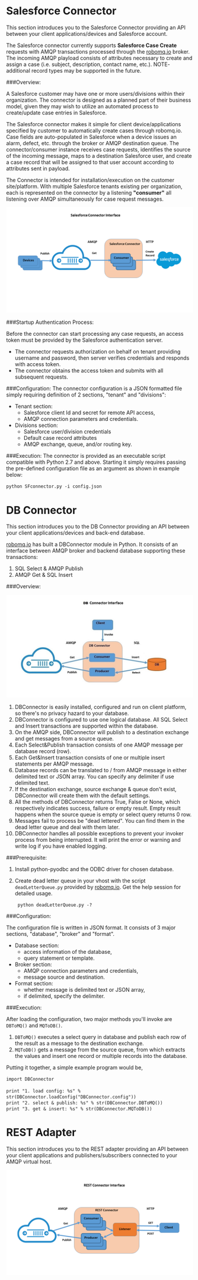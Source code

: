 # Salesforce Connector

This section introduces you to the Salesforce Connector providing an API between your client applications/devices and Salesforce account.

The Salesforce connector currently supports **Salesforce Case Create** requests with AMQP transactions processed through the [robomq.io](http://www.robomq.io) broker.  The incoming AMQP playload consists of attributes necessary to create and assign a case (i.e. subject, description, contact name, etc.).  NOTE- additional record types may be supported in the future.

###Overview:

A Salesforce customer may have one or more users/divisions within their organization.  The connector is designed as a planned part of their business model, given they may wish to utilize an automated process to create/update case entries in Salesforce.

The Salesforce connector makes it simple for client device/applications specified by customer to automatically create cases through robomq.io.  Case fields are auto-populated in Salesforce when a device issues an alarm, defect, etc. through the broker or AMQP destination queue.  The  connector/consumer instance receives case requests, identifies the source of the incoming message, maps to a destination Salesforce user, and create a case record that will be assigned to that user account according to attributes sent in payload. 

The Connector is intended for installation/execution on the customer site/platform.  With multiple Salesforce tenants existing per organization, each is represented on the connector by a listening **"consumer"**  all listening over AMQP simultaneously for case request messages.

![Diagram of Salesforce Connector](./images/SalesforceConnector.png)


###Startup Authentication Process:

Before the connector can start processing any case requests, an access token must be provided by the Salesforce authentication server.

- The connector requests authorization on behalf on tenant providing username and password, then server verifies credentials and responds with access token.
- The connector obtains the access token and submits with all subsequent requests.


###Configuration:
The connector configuration is a JSON formatted file simply requiring definition of 2 sections, "tenant" and "divisions":

- Tenant section:
	- Salesforce client Id and secret for remote API access,
	- AMQP connection parameters and credentials.
- Divisions section:
	-  Salesforce user/division credentials
	-  Default case record attributes
	-  AMQP exchange, queue, and/or routing key.

###Execution:
The connector is provided as an executable script compatible with Python 2.7 and above.  Starting it simply requires passing the pre-defined configuration file as an argument as shown in example below:

	python SFconnector.py -i config.json

# DB Connector
 
This section introduces you to the DB Connector providing an API between your client applications/devices and back-end database. 

[robomq.io](http://www.robomq.io) has built a DBConnector module in Python. It consists of an interface between AMQP broker and backend database supporting these transactions:

1. SQL Select & AMQP Publish
2. AMQP Get & SQL Insert

###Overview:

![Diagram of DB Connector](./images/DBConnector.png)

1. DBConnector is easily installed, configured and run on client platform, so there's no privacy hazard to your database.   
2. DBConnector is configured to use one logical database. All SQL Select and Insert transactions are supported within the database.  
3. On the AMQP side, DBConnector will publish to a destination exchange and get messages from a source queue.   
4. Each Select&Publish transaction consists of one AMQP message per database record (row).  
5. Each Get&Insert transaction consists of one or multiple insert statements per AMQP message.  
6. Database records can be translated to / from AMQP message in either delimited text or JSON array. You can specify any delimiter if use delimited text.  
7. If the destination exchange, source exchange & queue don't exist, DBConnector will create them with the default settings.  
8. All the methods of DBConnector returns True, False or None, which respectively indicates success, failure or empty result. Empty result happens when the source queue is empty or select query returns 0 row.  
9. Messages fail to process be "dead lettered". You can find them in the dead letter queue and deal with them later.  
10. DBConnector handles all possible exceptions to prevent your invoker process from being interrupted. It will print the error or warning and write log if you have enabled logging.   

###Prerequisite:

1. Install python-pyodbc and the ODBC driver for chosen database.
2. Create dead letter queue in your vhost with the script `deadLetterQueue.py` provided by [robomq.io](http://www.robomq.io). Get the help session for detailed usage.  

		python deadLetterQueue.py -?

###Configuration:

The configuration file is written in JSON format. It consists of 3 major sections, "database", "broker" and "format".

- Database section:
	- access information of the database,
	- query statement or template.
- Broker section:
	-  AMQP connection parameters and credentials,
	-  message source and destination.
- Format section:
	-  whether message is delimited text or JSON array,
	-  if delimited, specify the delimiter. 

###Execution:

After loading the configuration, two major methods you'll invoke are `DBToMQ()` and `MQToDB()`.  

1. `DBToMQ()` executes a select query in database and publish each row of the result as a message to the destination exchange.  
2. `MQToDB()` gets a message from the source queue, from which extracts the values and insert one record or multiple records into the database.  

Putting it together, a simple example program would be,    

	import DBConnector

	print "1. load config: %s" % str(DBConnector.loadConfig("DBConnector.config"))
	print "2. select & publish: %s" % str(DBConnector.DBToMQ())
	print "3. get & insert: %s" % str(DBConnector.MQToDB())

# REST Adapter

This section introduces you to the REST adapter providing an API between your client applications and publishers/subscribers connected to your AMQP virtual host. 


![Diagram of REST Connector](./images/RESTConnector.png)